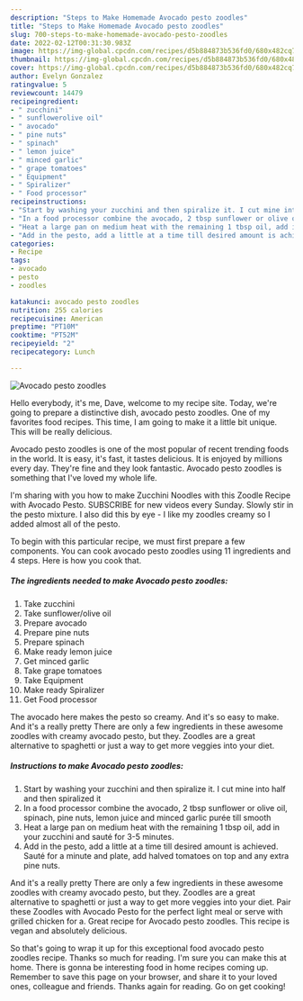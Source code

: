 ```yaml
---
description: "Steps to Make Homemade Avocado pesto zoodles"
title: "Steps to Make Homemade Avocado pesto zoodles"
slug: 700-steps-to-make-homemade-avocado-pesto-zoodles
date: 2022-02-12T00:31:30.983Z
image: https://img-global.cpcdn.com/recipes/d5b884873b536fd0/680x482cq70/avocado-pesto-zoodles-recipe-main-photo.jpg
thumbnail: https://img-global.cpcdn.com/recipes/d5b884873b536fd0/680x482cq70/avocado-pesto-zoodles-recipe-main-photo.jpg
cover: https://img-global.cpcdn.com/recipes/d5b884873b536fd0/680x482cq70/avocado-pesto-zoodles-recipe-main-photo.jpg
author: Evelyn Gonzalez
ratingvalue: 5
reviewcount: 14479
recipeingredient:
- " zucchini"
- " sunflowerolive oil"
- " avocado"
- " pine nuts"
- " spinach"
- " lemon juice"
- " minced garlic"
- " grape tomatoes"
- " Equipment"
- " Spiralizer"
- " Food processor"
recipeinstructions:
- "Start by washing your zucchini and then spiralize it. I cut mine into half and then spiralized it"
- "In a food processor combine the avocado, 2 tbsp sunflower or olive oil, spinach, pine nuts, lemon juice and minced garlic purée till smooth"
- "Heat a large pan on medium heat with the remaining 1 tbsp oil, add in your zucchini and sauté for 3-5 minutes."
- "Add in the pesto, add a little at a time till desired amount is achieved. Sauté for a minute and plate, add halved tomatoes on top and any extra pine nuts."
categories:
- Recipe
tags:
- avocado
- pesto
- zoodles

katakunci: avocado pesto zoodles 
nutrition: 255 calories
recipecuisine: American
preptime: "PT10M"
cooktime: "PT52M"
recipeyield: "2"
recipecategory: Lunch

---
```



![Avocado pesto zoodles](https://img-global.cpcdn.com/recipes/d5b884873b536fd0/680x482cq70/avocado-pesto-zoodles-recipe-main-photo.jpg)

Hello everybody, it's me, Dave, welcome to my recipe site. Today, we're going to prepare a distinctive dish, avocado pesto zoodles. One of my favorites food recipes. This time, I am going to make it a little bit unique. This will be really delicious.

Avocado pesto zoodles is one of the most popular of recent trending foods in the world. It is easy, it's fast, it tastes delicious. It is enjoyed by millions every day. They're fine and they look fantastic. Avocado pesto zoodles is something that I've loved my whole life.

I&#39;m sharing with you how to make Zucchini Noodles with this Zoodle Recipe with Avocado Pesto. SUBSCRIBE for new videos every Sunday. Slowly stir in the pesto mixture. I also did this by eye - I like my zoodles creamy so I added almost all of the pesto.


To begin with this particular recipe, we must first prepare a few components. You can cook avocado pesto zoodles using 11 ingredients and 4 steps. Here is how you cook that.

<!--inarticleads1-->

##### The ingredients needed to make Avocado pesto zoodles:

1. Take  zucchini
1. Take  sunflower/olive oil
1. Prepare  avocado
1. Prepare  pine nuts
1. Prepare  spinach
1. Make ready  lemon juice
1. Get  minced garlic
1. Take  grape tomatoes
1. Take  Equipment
1. Make ready  Spiralizer
1. Get  Food processor


The avocado here makes the pesto so creamy. And it&#39;s so easy to make. And it&#39;s a really pretty There are only a few ingredients in these awesome zoodles with creamy avocado pesto, but they. Zoodles are a great alternative to spaghetti or just a way to get more veggies into your diet. 

<!--inarticleads2-->

##### Instructions to make Avocado pesto zoodles:

1. Start by washing your zucchini and then spiralize it. I cut mine into half and then spiralized it
1. In a food processor combine the avocado, 2 tbsp sunflower or olive oil, spinach, pine nuts, lemon juice and minced garlic purée till smooth
1. Heat a large pan on medium heat with the remaining 1 tbsp oil, add in your zucchini and sauté for 3-5 minutes.
1. Add in the pesto, add a little at a time till desired amount is achieved. Sauté for a minute and plate, add halved tomatoes on top and any extra pine nuts.


And it&#39;s a really pretty There are only a few ingredients in these awesome zoodles with creamy avocado pesto, but they. Zoodles are a great alternative to spaghetti or just a way to get more veggies into your diet. Pair these Zoodles with Avocado Pesto for the perfect light meal or serve with grilled chicken for a. Great recipe for Avocado pesto zoodles. This recipe is vegan and absolutely delicious. 

So that's going to wrap it up for this exceptional food avocado pesto zoodles recipe. Thanks so much for reading. I'm sure you can make this at home. There is gonna be interesting food in home recipes coming up. Remember to save this page on your browser, and share it to your loved ones, colleague and friends. Thanks again for reading. Go on get cooking!
